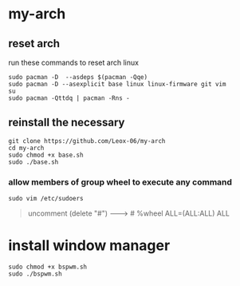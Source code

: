 # my-arch

## reset arch

run these commands to reset arch linux

```console
sudo pacman -D  --asdeps $(pacman -Qqe)
sudo pacman -D --asexplicit base linux linux-firmware git vim
su
sudo pacman -Qttdq | pacman -Rns - 
```

## reinstall the necessary

```console
git clone https://github.com/Leox-06/my-arch
cd my-arch
sudo chmod +x base.sh
sudo ./base.sh
```

### allow members of group wheel to execute any command

```console
sudo vim /etc/sudoers
```

> uncomment (delete "#") ---> # %wheel ALL=(ALL:ALL) ALL

# install window manager

```console
sudo chmod +x bspwm.sh
sudo ./bspwm.sh
```
